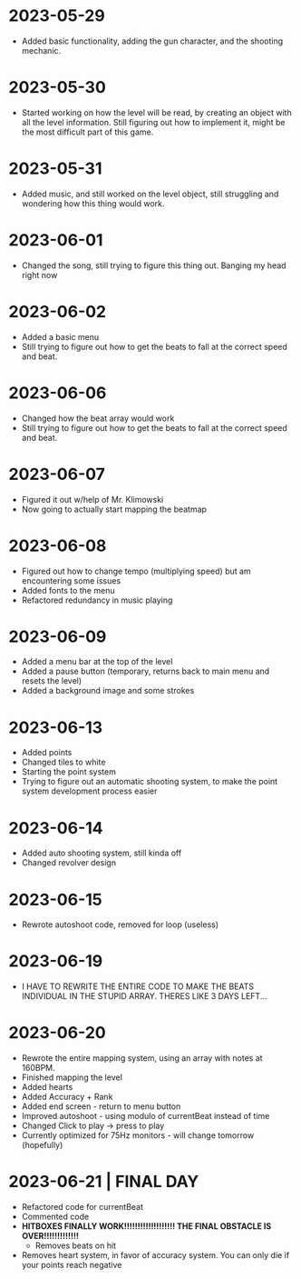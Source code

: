 # 2023-05-29

- Added basic functionality, adding the gun character, and the shooting mechanic.

# 2023-05-30

- Started working on how the level will be read, by creating an object with all the level information. Still figuring out how to implement it, might be the most difficult part of this game.

# 2023-05-31

- Added music, and still worked on the level object, still struggling and wondering how this thing would work.

# 2023-06-01

- Changed the song, still trying to figure this thing out. Banging my head right now

# 2023-06-02

- Added a basic menu
- Still trying to figure out how to get the beats to fall at the correct speed and beat.

# 2023-06-06

- Changed how the beat array would work
- Still trying to figure out how to get the beats to fall at the correct speed and beat.

# 2023-06-07

- Figured it out w/help of Mr. Klimowski
- Now going to actually start mapping the beatmap

# 2023-06-08

- Figured out how to change tempo (multiplying speed) but am encountering some issues
- Added fonts to the menu
- Refactored redundancy in music playing

# 2023-06-09

- Added a menu bar at the top of the level
- Added a pause button (temporary, returns back to main menu and resets the level)
- Added a background image and some strokes

# 2023-06-13

- Added points
- Changed tiles to white
- Starting the point system
- Trying to figure out an automatic shooting system, to make the point system development process easier

# 2023-06-14

- Added auto shooting system, still kinda off
- Changed revolver design

# 2023-06-15

- Rewrote autoshoot code, removed for loop (useless)

# 2023-06-19

- I HAVE TO REWRITE THE ENTIRE CODE TO MAKE THE BEATS INDIVIDUAL IN THE STUPID ARRAY. THERES LIKE 3 DAYS LEFT...

# 2023-06-20

- Rewrote the entire mapping system, using an array with notes at 160BPM.
- Finished mapping the level
- Added hearts
- Added Accuracy + Rank
- Added end screen - return to menu button
- Improved autoshoot - using modulo of currentBeat instead of time
- Changed Click to play -> press to play
- Currently optimized for 75Hz monitors - will change tomorrow (hopefully)

# 2023-06-21 | FINAL DAY

- Refactored code for currentBeat
- Commented code
- **HITBOXES FINALLY WORK!!!!!!!!!!!!!!!!!!! THE FINAL OBSTACLE IS OVER!!!!!!!!!!!!!**
    - Removes beats on hit
- Removes heart system, in favor of accuracy system. You can only die if your points reach negative
